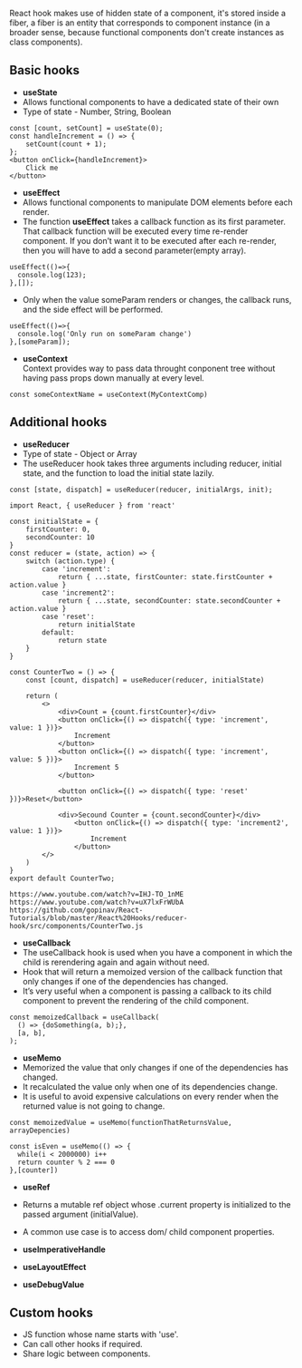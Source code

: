 React hook makes use of hidden state of a component, it's stored inside a fiber, a fiber is an entity that corresponds to component instance (in a broader sense, because functional components don't create instances as class components).

## Basic hooks
- **useState**
- Allows functional components to have a dedicated state of their own
- Type of state - Number, String, Boolean
```
const [count, setCount] = useState(0);
const handleIncrement = () => {
    setCount(count + 1);
};
<button onClick={handleIncrement}>
    Click me
</button>
```
- **useEffect**<br/>
- Allows functional components to manipulate DOM elements before each render.
- The function **useEffect** takes a callback function as its first parameter. That callback function will be executed every time re-render component. If you don’t want it to be executed after each re-render, then you will have to add a second parameter(empty array).
```
useEffect(()=>{
  console.log(123);
},[]);
```
- Only when the value someParam renders or changes, the callback runs, and the side effect will be performed.
```
useEffect(()=>{
  console.log('Only run on someParam change')
},[someParam]);
```

- **useContext**<br/>
Context provides way to pass data throught conponent tree without having pass props down manually at every level.
 ```
 const someContextName = useContext(MyContextComp) 
 ```

## Additional hooks
- **useReducer**
- Type of state - Object or Array
- The useReducer hook takes three arguments including reducer, initial state, and the function to load the initial state lazily.
```
const [state, dispatch] = useReducer(reducer, initialArgs, init);
```
```
import React, { useReducer } from 'react'

const initialState = {
	firstCounter: 0,
	secondCounter: 10
}
const reducer = (state, action) => {
	switch (action.type) {
		case 'increment':
			return { ...state, firstCounter: state.firstCounter + action.value }
		case 'increment2':
			return { ...state, secondCounter: state.secondCounter + action.value }
		case 'reset':
			return initialState
		default:
			return state
	}
}

const CounterTwo = () => {
	const [count, dispatch] = useReducer(reducer, initialState)

	return (
		<>
			<div>Count = {count.firstCounter}</div>
			<button onClick={() => dispatch({ type: 'increment', value: 1 })}>
				Increment
			</button>
			<button onClick={() => dispatch({ type: 'increment', value: 5 })}>
				Increment 5
			</button>

			<button onClick={() => dispatch({ type: 'reset' })}>Reset</button>

			<div>Secound Counter = {count.secondCounter}</div>
				<button onClick={() => dispatch({ type: 'increment2', value: 1 })}>
					Increment
				</button>
		</>
	)
}
export default CounterTwo;

https://www.youtube.com/watch?v=IHJ-TO_1nME
https://www.youtube.com/watch?v=uX7lxFrWUbA
https://github.com/gopinav/React-Tutorials/blob/master/React%20Hooks/reducer-hook/src/components/CounterTwo.js
```

- **useCallback**
- The useCallback hook is used when you have a component in which the child is rerendering again and again without need.
- Hook that will return a memoized version of the callback function that only changes if one of the dependencies has changed.
- It’s very useful when a component is passing a callback to its child component to prevent the rendering of the child component.

```
const memoizedCallback = useCallback( 
  () => {doSomething(a, b);},
  [a, b],
);
```

- **useMemo**
- Memorized the value that only changes if one of the dependencies has changed.
- It recalculated the value only when one of its dependencies change. 
- It is useful to avoid expensive calculations on every render when the returned value is not going to change.
```
const memoizedValue = useMemo(functionThatReturnsValue, arrayDepencies)
```
```
const isEven = useMemo(() => {
  while(i < 2000000) i++
  return counter % 2 === 0
},[counter])
```
- **useRef**
- Returns a mutable ref object whose .current property is initialized to the passed argument (initialValue).
- A common use case is to access dom/ child component properties.

- **useImperativeHandle**
- **useLayoutEffect**
- **useDebugValue**

## Custom hooks
- JS function whose name starts with 'use'.
- Can call other hooks if required.
- Share logic between components.
